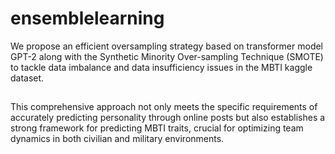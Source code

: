 # ensemblelearning
We propose an efficient oversampling strategy based on transformer model GPT-2 along with the Synthetic Minority Over-sampling Technique (SMOTE) to tackle data imbalance and data insufficiency issues in the MBTI kaggle dataset. 
##
This comprehensive approach not only meets the specific requirements of accurately predicting personality through online posts but also establishes a strong framework for predicting MBTI traits, crucial for optimizing team dynamics in both civilian and military environments.
